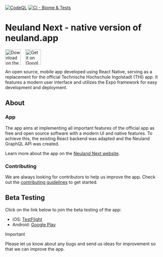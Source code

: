 [![CodeQL](https://github.com/neuland-ingolstadt/neuland.app-native/actions/workflows/codeql.yml/badge.svg)](https://github.com/neuland-ingolstadt/neuland.app-native/actions/workflows/codeql.yml)
[![CI - Biome & Tests](https://github.com/neuland-ingolstadt/neuland.app-native/actions/workflows/ci.yml/badge.svg)](https://github.com/neuland-ingolstadt/neuland.app-native/actions/workflows/ci.yml)

# Neuland Next - native version of neuland.app

<div style="display: flex; align-items: center; gap: 15px;">
  <a href="https://apps.apple.com/app/neuland-next/id1617096811">
    <img alt="Download on the App Store" src="assets/github/Apple_Badge_EN.svg" height="50px" />
  </a>
  <a href="https://play.google.com/store/apps/details?id=app.neuland">
    <img alt="Get it on Google Play" src="assets/github/Google_Badge_EN.svg" height="50px" />
  </a>
</div>

An open source, mobile app developed using React Native, serving as a replacement for the official Technische Hochschule Ingolstadt (THI) app.
It features a modern user interface and utilizes the Expo framework for easy development and deployment.

## About

### App

The app aims at implementing all important features of the official app as free and open source software with a modern UI and native features.
To achieve this, the existing React backend was adapted and the Neuland GraphQL API was created.

Learn more about the app on the [Neuland Next website](https://next.neuland.app).

### Contributing

We are always looking for contributors to help us improve the app.
Check out the [contributing guidelines](https://next.neuland.app/en/app/setup) to get started.

## Beta Testing

Click on the link below to join the beta testing of the app:

- iOS: [TestFlight](https://testflight.apple.com/join/PABWZys2)
- Android: [Google Play](https://play.google.com/store/apps/details?id=app.neuland)

> [!IMPORTANT]  
> Please let us know about any bugs and send us ideas for improvement so that we can improve the app.
